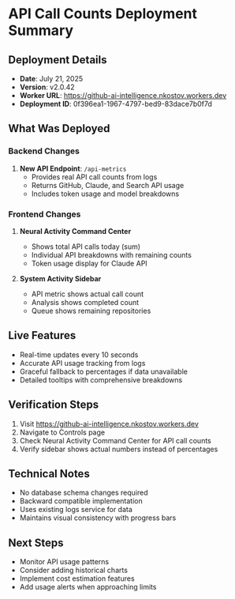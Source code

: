 # API Call Counts Deployment Summary

## Deployment Details
- **Date**: July 21, 2025
- **Version**: v2.0.42
- **Worker URL**: https://github-ai-intelligence.nkostov.workers.dev
- **Deployment ID**: 0f396ea1-1967-4797-bed9-83dace7b0f7d

## What Was Deployed

### Backend Changes
1. **New API Endpoint**: `/api-metrics`
   - Provides real API call counts from logs
   - Returns GitHub, Claude, and Search API usage
   - Includes token usage and model breakdowns

### Frontend Changes
1. **Neural Activity Command Center**
   - Shows total API calls today (sum)
   - Individual API breakdowns with remaining counts
   - Token usage display for Claude API

2. **System Activity Sidebar**
   - API metric shows actual call count
   - Analysis shows completed count
   - Queue shows remaining repositories

## Live Features
- Real-time updates every 10 seconds
- Accurate API usage tracking from logs
- Graceful fallback to percentages if data unavailable
- Detailed tooltips with comprehensive breakdowns

## Verification Steps
1. Visit https://github-ai-intelligence.nkostov.workers.dev
2. Navigate to Controls page
3. Check Neural Activity Command Center for API call counts
4. Verify sidebar shows actual numbers instead of percentages

## Technical Notes
- No database schema changes required
- Backward compatible implementation
- Uses existing logs service for data
- Maintains visual consistency with progress bars

## Next Steps
- Monitor API usage patterns
- Consider adding historical charts
- Implement cost estimation features
- Add usage alerts when approaching limits
